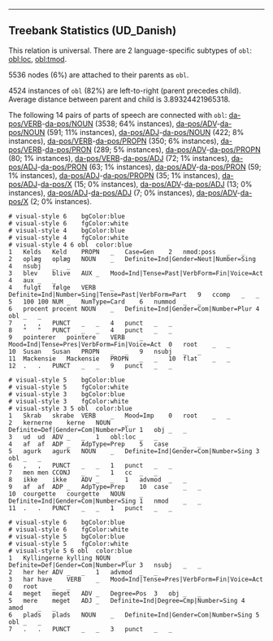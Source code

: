 

--------------------------------------------------------------------------------

## Treebank Statistics (UD_Danish)

This relation is universal.
There are 2 language-specific subtypes of `obl`: [obl:loc](), [obl:tmod]().

5536 nodes (6%) are attached to their parents as `obl`.

4524 instances of `obl` (82%) are left-to-right (parent precedes child).
Average distance between parent and child is 3.89324421965318.

The following 14 pairs of parts of speech are connected with `obl`: [da-pos/VERB]()-[da-pos/NOUN]() (3538; 64% instances), [da-pos/ADV]()-[da-pos/NOUN]() (591; 11% instances), [da-pos/ADJ]()-[da-pos/NOUN]() (422; 8% instances), [da-pos/VERB]()-[da-pos/PROPN]() (350; 6% instances), [da-pos/VERB]()-[da-pos/PRON]() (289; 5% instances), [da-pos/ADV]()-[da-pos/PROPN]() (80; 1% instances), [da-pos/VERB]()-[da-pos/ADJ]() (72; 1% instances), [da-pos/ADJ]()-[da-pos/PRON]() (63; 1% instances), [da-pos/ADV]()-[da-pos/PRON]() (59; 1% instances), [da-pos/ADJ]()-[da-pos/PROPN]() (35; 1% instances), [da-pos/ADJ]()-[da-pos/X]() (15; 0% instances), [da-pos/ADV]()-[da-pos/ADJ]() (13; 0% instances), [da-pos/ADJ]()-[da-pos/ADJ]() (7; 0% instances), [da-pos/ADV]()-[da-pos/X]() (2; 0% instances).


~~~ conllu
# visual-style 6	bgColor:blue
# visual-style 6	fgColor:white
# visual-style 4	bgColor:blue
# visual-style 4	fgColor:white
# visual-style 4 6 obl	color:blue
1	Kelds	Keld	PROPN	_	Case=Gen	2	nmod:poss	_	_
2	oplæg	oplæg	NOUN	_	Definite=Ind|Gender=Neut|Number=Sing	4	nsubj	_	_
3	blev	blive	AUX	_	Mood=Ind|Tense=Past|VerbForm=Fin|Voice=Act	4	aux	_	_
4	fulgt	følge	VERB	_	Definite=Ind|Number=Sing|Tense=Past|VerbForm=Part	9	ccomp	_	_
5	100	100	NUM	_	NumType=Card	6	nummod	_	_
6	procent	procent	NOUN	_	Definite=Ind|Gender=Com|Number=Plur	4	obl	_	_
7	,	,	PUNCT	_	_	4	punct	_	_
8	"	"	PUNCT	_	_	4	punct	_	_
9	pointerer	pointere	VERB	_	Mood=Ind|Tense=Pres|VerbForm=Fin|Voice=Act	0	root	_	_
10	Susan	Susan	PROPN	_	_	9	nsubj	_	_
11	Mackensie	Mackensie	PROPN	_	_	10	flat	_	_
12	.	.	PUNCT	_	_	9	punct	_	_

~~~


~~~ conllu
# visual-style 5	bgColor:blue
# visual-style 5	fgColor:white
# visual-style 3	bgColor:blue
# visual-style 3	fgColor:white
# visual-style 3 5 obl	color:blue
1	Skrab	skrabe	VERB	_	Mood=Imp	0	root	_	_
2	kernerne	kerne	NOUN	_	Definite=Def|Gender=Com|Number=Plur	1	obj	_	_
3	ud	ud	ADV	_	_	1	obl:loc	_	_
4	af	af	ADP	_	AdpType=Prep	5	case	_	_
5	agurk	agurk	NOUN	_	Definite=Ind|Gender=Com|Number=Sing	3	obl	_	_
6	,	,	PUNCT	_	_	1	punct	_	_
7	men	men	CCONJ	_	_	1	cc	_	_
8	ikke	ikke	ADV	_	_	1	advmod	_	_
9	af	af	ADP	_	AdpType=Prep	10	case	_	_
10	courgette	courgette	NOUN	_	Definite=Ind|Gender=Com|Number=Sing	1	nmod	_	_
11	.	.	PUNCT	_	_	1	punct	_	_

~~~


~~~ conllu
# visual-style 6	bgColor:blue
# visual-style 6	fgColor:white
# visual-style 5	bgColor:blue
# visual-style 5	fgColor:white
# visual-style 5 6 obl	color:blue
1	Kyllingerne	kylling	NOUN	_	Definite=Def|Gender=Com|Number=Plur	3	nsubj	_	_
2	her	her	ADV	_	_	1	advmod	_	_
3	har	have	VERB	_	Mood=Ind|Tense=Pres|VerbForm=Fin|Voice=Act	0	root	_	_
4	meget	meget	ADV	_	Degree=Pos	3	obj	_	_
5	mere	meget	ADJ	_	Definite=Ind|Degree=Cmp|Number=Sing	4	amod	_	_
6	plads	plads	NOUN	_	Definite=Ind|Gender=Com|Number=Sing	5	obl	_	_
7	.	.	PUNCT	_	_	3	punct	_	_

~~~


